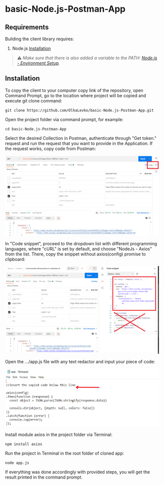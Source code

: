# basic-Node.js-Postman-App
## Requirements
Building the client library requires:
1.  Node.js [Installation][1]

[1]: https://nodejs.org/en/download/

> ⚠️  _Make sure that there is also added a variable to the PATH: [Node.js - Environment Setup][2]._
>
[2]: https://www.tutorialspoint.com/nodejs/nodejs_environment_setup.htm


## Installation
To copy the client to your computer copy link of the repository, open Command Prompt, go to the location where project will be copied and execute git clone command:
```shell
git clone https://github.com/OlhaLevko/basic-Node.js-Postman-App.git
```
Open the project folder via command prompt, for example:
```shell
cd basic-Node.js-Postman-App
```
Select the desired Collection in Postman, authenticate through "Get token." request and run the request that you want to provide in the Application.
If the request works, copy code from Postman:

![code.png](code.png)

In "Code snippet", proceed to the dropdown list with different programming languages, where "cURL" is set by default, and choose "NodeJs - Axios" from the list. There, copy the snippet without axios(config) promise to clipboard:

![copy.png](copy.png)

Open the .../app.js file with any text redactor and input your piece of code:

![input.png](input.png)

Install module axios in the project folder via Terminal:
```shell
npm install axios
```

Run the project in Terminal in the root folder of cloned app:
```shell
node app.js
```
If everything was done accordingly with provided steps, you will get the result printed in the command prompt.